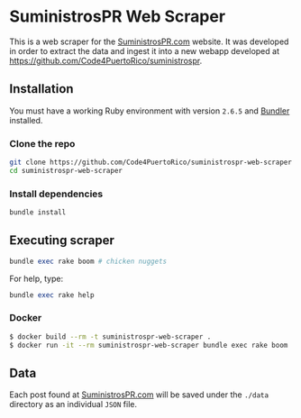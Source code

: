 # SuministrosPR Web Scraper

This is a web scraper for the [SuministrosPR.com](https://SuministrosPR.com) website. It was developed in order to extract the data and ingest it into a new webapp developed at https://github.com/Code4PuertoRico/suministrospr.

## Installation

You must have a working Ruby environment with version `2.6.5` and [Bundler](https://bundler.io/) installed.

### Clone the repo

```bash
git clone https://github.com/Code4PuertoRico/suministrospr-web-scraper
cd suministrospr-web-scraper
```

### Install dependencies

```ruby
bundle install
```

## Executing scraper

```ruby
bundle exec rake boom # chicken nuggets
```

For help, type:

```ruby
bundle exec rake help
```

### Docker

```bash
$ docker build --rm -t suministrospr-web-scraper .
$ docker run -it --rm suministrospr-web-scraper bundle exec rake boom
```

## Data

Each post found at [SuministrosPR.com](https://SuministrosPR.com) will be saved under the `./data` directory as an individual `JSON` file.
